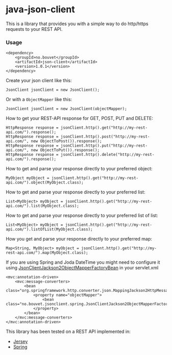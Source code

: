 java-json-client
================

This is a library that provides you with a simple way to do http/https requests to your REST API. 

### Usage

```
<dependency>
    <groupId>no.bouvet</groupId>
    <artifactId>json-client</artifactId>
    <version>1.0.1</version>
</dependency>
```

Create your json client like this:
```
JsonClient jsonClient = new JsonClient();
```

Or with a `ObjectMapper` like this:
```
JsonClient jsonClient = new JsonClient(objectMapper);
```

How to get your REST-API response for GET, POST, PUT and DELETE:
```
HttpResponse response = jsonClient.http().get("http://my-rest-api.com/").response();
HttpResponse response = jsonClient.http().post("http://my-rest-api.com/", new ObjectToPost()).response();
HttpResponse response = jsonClient.http().put("http://my-rest-api.com/", new ObjectToPut()).response();
HttpResponse response = jsonClient.http().delete("http://my-rest-api.com/").response();
```

How to get and parse your response directly to your preferred object:
```
MyObject myObject = jsonClient.http().get("http://my-rest-api.com/").object(MyObject.class);
```

How to get and parse your response directly to your preferred list:
```
List<MyObject> myObject = jsonClient.http().get("http://my-rest-api.com/").list(MyObject.class);
```

How to get and parse your response directly to your preferred list of list:
```
List<MyObject> myObject = jsonClient.http().get("http://my-rest-api.com/").listOfList(MyObject.class);
```

How you get and parse your response directly to your preferred map:
```
Map<String, MyObject> myObject = jsonClient.http().get("http://my-rest-api.com/").map(MyObject.class);
```


If you are using Spring and Joda DateTime you might need to configure it using [JsonClientJackson2ObjectMapperFactoryBean](https://github.com/bouvet-openlab/java-json-client/blob/master/json-client/src/main/java/no/bouvet/jsonclient/spring/JsonClientJackson2ObjectMapperFactoryBean.java) in your servlet.xml
```
<mvc:annotation-driven>
    <mvc:message-converters>
        <bean class="org.springframework.http.converter.json.MappingJackson2HttpMessageConverter">
            <property name="objectMapper">
                <bean class="no.bouvet.jsonclient.spring.JsonClientJackson2ObjectMapperFactoryBean"/>
            </property>
        </bean>
    </mvc:message-converters>
</mvc:annotation-driven>
```

This library has been tested on a REST API implemented in:
 - [Jersey](https://jersey.java.net/) 
 - [Spring](http://spring.io/guides/tutorials/rest/)
